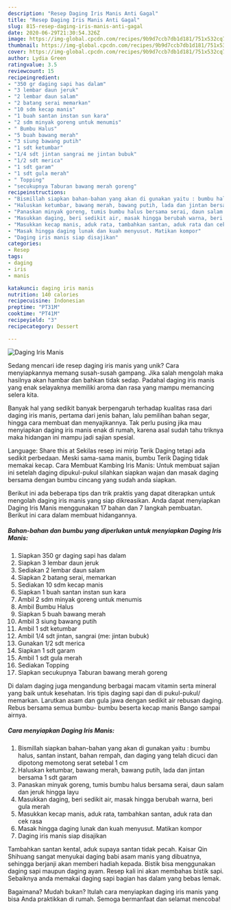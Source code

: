 ```yaml
---
description: "Resep Daging Iris Manis Anti Gagal"
title: "Resep Daging Iris Manis Anti Gagal"
slug: 815-resep-daging-iris-manis-anti-gagal
date: 2020-06-29T21:30:54.326Z
image: https://img-global.cpcdn.com/recipes/9b9d7ccb7db1d181/751x532cq70/daging-iris-manis-foto-resep-utama.jpg
thumbnail: https://img-global.cpcdn.com/recipes/9b9d7ccb7db1d181/751x532cq70/daging-iris-manis-foto-resep-utama.jpg
cover: https://img-global.cpcdn.com/recipes/9b9d7ccb7db1d181/751x532cq70/daging-iris-manis-foto-resep-utama.jpg
author: Lydia Green
ratingvalue: 3.5
reviewcount: 15
recipeingredient:
- "350 gr daging sapi has dalam"
- "3 lembar daun jeruk"
- "2 lembar daun salam"
- "2 batang serai memarkan"
- "10 sdm kecap manis"
- "1 buah santan instan sun kara"
- "2 sdm minyak goreng untuk menumis"
- " Bumbu Halus"
- "5 buah bawang merah"
- "3 siung bawang putih"
- "1 sdt ketumbar"
- "1/4 sdt jintan sangrai me jintan bubuk"
- "1/2 sdt merica"
- "1 sdt garam"
- "1 sdt gula merah"
- " Topping"
- "secukupnya Taburan bawang merah goreng"
recipeinstructions:
- "Bismillah siapkan bahan-bahan yang akan di gunakan yaitu : bumbu halus, santan instant, bahan rempah, dan daging yang telah dicuci dan dipotong memotong serat setebal 1 cm"
- "Haluskan ketumbar, bawang merah, bawang putih, lada dan jintan bersama 1 sdt garam"
- "Panaskan minyak goreng, tumis bumbu halus bersama serai, daun salam dan jeruk hingga layu"
- "Masukkan daging, beri sedikit air, masak hingga berubah warna, beri gula merah"
- "Masukkan kecap manis, aduk rata, tambahkan santan, aduk rata dan cek rasa"
- "Masak hingga daging lunak dan kuah menyusut. Matikan kompor"
- "Daging iris manis siap disajikan"
categories:
- Resep
tags:
- daging
- iris
- manis

katakunci: daging iris manis 
nutrition: 140 calories
recipecuisine: Indonesian
preptime: "PT31M"
cooktime: "PT41M"
recipeyield: "3"
recipecategory: Dessert

---
```



![Daging Iris Manis](https://img-global.cpcdn.com/recipes/9b9d7ccb7db1d181/751x532cq70/daging-iris-manis-foto-resep-utama.jpg)

Sedang mencari ide resep daging iris manis yang unik? Cara menyiapkannya memang susah-susah gampang. Jika salah mengolah maka hasilnya akan hambar dan bahkan tidak sedap. Padahal daging iris manis yang enak selayaknya memiliki aroma dan rasa yang mampu memancing selera kita.

Banyak hal yang sedikit banyak berpengaruh terhadap kualitas rasa dari daging iris manis, pertama dari jenis bahan, lalu pemilihan bahan segar, hingga cara membuat dan menyajikannya. Tak perlu pusing jika mau menyiapkan daging iris manis enak di rumah, karena asal sudah tahu triknya maka hidangan ini mampu jadi sajian spesial.

Language: Share this at Sekilas resep ini mirip Terik Daging tetapi ada sedikit perbedaan. Meski sama-sama manis, bumbu Terik Daging tidak memakai kecap. Cara Membuat Kambing Iris Manis: Untuk membuat sajian ini setelah daging dipukul-pukul silahkan siapkan wajan dan masak daging bersama dengan bumbu cincang yang sudah anda siapkan.


Berikut ini ada beberapa tips dan trik praktis yang dapat diterapkan untuk mengolah daging iris manis yang siap dikreasikan. Anda dapat menyiapkan Daging Iris Manis menggunakan 17 bahan dan 7 langkah pembuatan. Berikut ini cara dalam membuat hidangannya.

<!--inarticleads1-->

##### Bahan-bahan dan bumbu yang diperlukan untuk menyiapkan Daging Iris Manis:

1. Siapkan 350 gr daging sapi has dalam
1. Siapkan 3 lembar daun jeruk
1. Sediakan 2 lembar daun salam
1. Siapkan 2 batang serai, memarkan
1. Sediakan 10 sdm kecap manis
1. Siapkan 1 buah santan instan sun kara
1. Ambil 2 sdm minyak goreng untuk menumis
1. Ambil  Bumbu Halus
1. Siapkan 5 buah bawang merah
1. Ambil 3 siung bawang putih
1. Ambil 1 sdt ketumbar
1. Ambil 1/4 sdt jintan, sangrai (me: jintan bubuk)
1. Gunakan 1/2 sdt merica
1. Siapkan 1 sdt garam
1. Ambil 1 sdt gula merah
1. Sediakan  Topping
1. Siapkan secukupnya Taburan bawang merah goreng


Di dalam daging juga mengandung berbagai macam vitamin serta mineral yang baik untuk kesehatan. Iris tipis daging sapi dan di pukul-pukul/ memarkan. Larutkan asam dan gula jawa dengan sedikit air rebusan daging. Rebus bersama semua bumbu- bumbu beserta kecap manis Bango sampai airnya. 

<!--inarticleads2-->

##### Cara menyiapkan Daging Iris Manis:

1. Bismillah siapkan bahan-bahan yang akan di gunakan yaitu : bumbu halus, santan instant, bahan rempah, dan daging yang telah dicuci dan dipotong memotong serat setebal 1 cm
1. Haluskan ketumbar, bawang merah, bawang putih, lada dan jintan bersama 1 sdt garam
1. Panaskan minyak goreng, tumis bumbu halus bersama serai, daun salam dan jeruk hingga layu
1. Masukkan daging, beri sedikit air, masak hingga berubah warna, beri gula merah
1. Masukkan kecap manis, aduk rata, tambahkan santan, aduk rata dan cek rasa
1. Masak hingga daging lunak dan kuah menyusut. Matikan kompor
1. Daging iris manis siap disajikan


Tambahkan santan kental, aduk supaya santan tidak pecah. Kaisar Qin Shihuang sangat menyukai daging babi asam manis yang dibuatnya, sehingga berjanji akan memberi hadiah kepada. Bistik bisa menggunakan daging sapi maupun daging ayam. Resep kali ini akan membahas bistik sapi. Sebaiknya anda memakai daging sapi bagian has dalam yang bebas lemak. 

Bagaimana? Mudah bukan? Itulah cara menyiapkan daging iris manis yang bisa Anda praktikkan di rumah. Semoga bermanfaat dan selamat mencoba!
